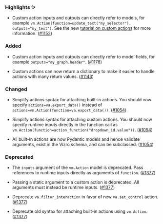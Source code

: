 <!--
A new scriv changelog fragment.

Uncomment the section that is right (remove the HTML comment wrapper).
-->

### Highlights ✨

- Custom action inputs and outputs can directly refer to models, for example `vm.Action(function=update_text("my_selector"), outputs="my_text")`. See the new [tutorial on custom actions](https://vizro.readthedocs.io/en/stable/pages/user-guides/custom-actions/) for more information. ([#1153](https://github.com/mckinsey/vizro/pull/1153))

<!--
### Removed

- A bullet item for the Removed category with a link to the relevant PR at the end of your entry, e.g. Enable feature XXX. ([#1](https://github.com/mckinsey/vizro/pull/1))

-->

### Added

- Custom action inputs and outputs can directly refer to model fields, for example `outputs="my_graph.header"`. ([#1178](https://github.com/mckinsey/vizro/pull/1178))

- Custom actions can now return a dictionary to make it easier to handle actions with many return values. ([#1143](https://github.com/mckinsey/vizro/pull/1143))

### Changed

- Simplify actions syntax for attaching built-in actions. You should now specify `actions=va.export_data()` instead of `actions=vm.Action(function=va.export_data())`. ([#1054](https://github.com/mckinsey/vizro/pull/1054))

- Simplify actions syntax for attaching custom actions. You should now specify runtime inputs directly in the function call as `vm.Action(function=action_function("dropdown_id.value"))`. ([#1054](https://github.com/mckinsey/vizro/pull/1054))

- All built-in actions are now Pydantic models and hence validate arguments, exist in the Vizro schema, and can be subclassed. ([#1054](https://github.com/mckinsey/vizro/pull/1054))


### Deprecated

- The `inputs` argument of the `vm.Action` model is deprecated. Pass references to runtime inputs directly as arguments of `function`. ([#1377](https://github.com/mckinsey/vizro/pull/1377))

- Passing a static argument to a custom action is deprecated. All arguments must instead be runtime inputs. ([#1377](https://github.com/mckinsey/vizro/pull/1377))

- Deprecate `va.filter_interaction` in favor of new `va.set_control` action. ([#1377](https://github.com/mckinsey/vizro/pull/1377))

- Deprecate old syntax for attaching built-in actions using `vm.Action`. ([#1377](https://github.com/mckinsey/vizro/pull/1377))

<!--
### Fixed

- A bullet item for the Fixed category with a link to the relevant PR at the end of your entry, e.g. Enable feature XXX. ([#1](https://github.com/mckinsey/vizro/pull/1))

-->
<!--
### Security

- A bullet item for the Security category with a link to the relevant PR at the end of your entry, e.g. Enable feature XXX. ([#1](https://github.com/mckinsey/vizro/pull/1))

-->
